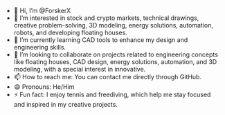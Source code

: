 - 👋 Hi, I’m @ForskerX
- 👀 I’m interested in stock and crypto markets, technical drawings, creative problem-solving, 3D modeling, energy solutions, automation, robots, and developing floating houses.
- 🌱 I’m currently learning CAD tools to enhance my design and engineering skills.
- 💞️ I’m looking to collaborate on projects related to engineering concepts like floating houses, CAD design, energy solutions, automation, and 3D modeling, with a special interest in innovative.
- 📫 How to reach me: You can contact me directly through GitHub.
- 😄 Pronouns: He/Him
- ⚡ Fun fact: I enjoy tennis and freediving, which help me stay focused and inspired in my creative projects.
